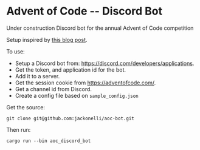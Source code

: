 # Advent of Code -- Discord Bot

Under construction Discord bot for the annual Advent of Code competition

Setup inspired by [this blog post](https://developers.facebook.com/blog/post/2020/09/30/build-discord-bot-with-rust-and-serenity/).

To use:

- Setup a Discord bot from: https://discord.com/developers/applications.
- Get the token, and application id for the bot.
- Add it to a server.
- Get the session cookie from https://adventofcode.com/.
- Get a channel id from Discord.
- Create a config file based on `sample_config.json`

Get the source:

```
git clone git@github.com:jackonelli/aoc-bot.git
```

Then run:

```
cargo run --bin aoc_discord_bot
```
